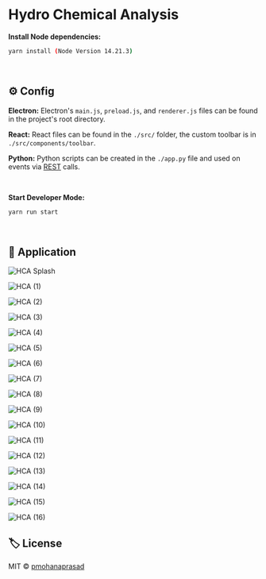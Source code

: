 # Hydro Chemical Analysis

**Install Node dependencies:**

```bash
yarn install (Node Version 14.21.3)
```

<br>

## ⚙️ Config

**Electron:** Electron's `main.js`, `preload.js`, and `renderer.js` files can be found in the project's root directory.

**React:** React files can be found in the `./src/` folder, the custom toolbar is in `./src/components/toolbar`.

**Python:** Python scripts can be created in the `./app.py` file and used on events via [REST](https://developer.mozilla.org/en-US/docs/Glossary/REST) calls.

<br>

**Start Developer Mode:**

```bash
yarn run start
```

<br>

## 📄 Application

![HCA Splash](https://github.com/pmohanaprasad/Hydro-Chemical-Analysis/assets/108264884/ef5520b6-c559-4140-98d6-82a4172fc1ef)

![HCA (1)](https://github.com/pmohanaprasad/Hydro-Chemical-Analysis/assets/108264884/77d1c765-cfe0-44f0-b40a-27c75ba6392e)

![HCA (2)](https://github.com/pmohanaprasad/Hydro-Chemical-Analysis/assets/108264884/266460bc-fc1d-497f-9ca9-151aeba42353)

![HCA (3)](https://github.com/pmohanaprasad/Hydro-Chemical-Analysis/assets/108264884/cdf0871d-c817-4cee-9aaf-7c047e16cba7)

![HCA (4)](https://github.com/pmohanaprasad/Hydro-Chemical-Analysis/assets/108264884/ba428c14-efb2-48c6-8617-6ff09cada72e)

![HCA (5)](https://github.com/pmohanaprasad/Hydro-Chemical-Analysis/assets/108264884/32e26d04-5b0c-4a50-a4b6-1495a689cc64)

![HCA (6)](https://github.com/pmohanaprasad/Hydro-Chemical-Analysis/assets/108264884/d0d49097-f785-4438-9eca-20acfe38b8a6)

![HCA (7)](https://github.com/pmohanaprasad/Hydro-Chemical-Analysis/assets/108264884/13afbe9c-5050-4ccc-b351-70866309e233)

![HCA (8)](https://github.com/pmohanaprasad/Hydro-Chemical-Analysis/assets/108264884/9d878cca-ae5a-4a0f-8f88-c25deffa3bff)

![HCA (9)](https://github.com/pmohanaprasad/Hydro-Chemical-Analysis/assets/108264884/a768de66-c0e1-4325-b40a-897d57cc41c3)

![HCA (10)](https://github.com/pmohanaprasad/Hydro-Chemical-Analysis/assets/108264884/eeab00fb-ef6f-4471-8405-adc916461158)

![HCA (11)](https://github.com/pmohanaprasad/Hydro-Chemical-Analysis/assets/108264884/79bef2f1-e047-490e-90b6-637112d6459c)

![HCA (12)](https://github.com/pmohanaprasad/Hydro-Chemical-Analysis/assets/108264884/a567937e-6e89-45aa-9fe2-91c92a3addca)

![HCA (13)](https://github.com/pmohanaprasad/Hydro-Chemical-Analysis/assets/108264884/8ccdafe1-5d95-4e60-a999-a85ff079c115)

![HCA (14)](https://github.com/pmohanaprasad/Hydro-Chemical-Analysis/assets/108264884/408dfea2-a41b-41e0-af57-ff29469292c6)

![HCA (15)](https://github.com/pmohanaprasad/Hydro-Chemical-Analysis/assets/108264884/8420a6ba-ef62-4f62-a8b9-586c5839a21d)

![HCA (16)](https://github.com/pmohanaprasad/Hydro-Chemical-Analysis/assets/108264884/37ffd57d-268a-4088-bb25-456e9313fa51)

## 🏷️ License

MIT © [pmohanaprasad](https://github.com/pmohanaprasad/Hydro-Chemical-Analysis/blob/main/LICENSE)
